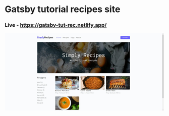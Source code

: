 # Gatsby tutorial recipes site

### Live - https://gatsby-tut-rec.netlify.app/

![Screenshot for the site](screenshot.jpg)
